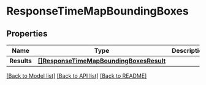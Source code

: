 # ResponseTimeMapBoundingBoxes

## Properties

Name | Type | Description | Notes
------------ | ------------- | ------------- | -------------
**Results** | [**[]ResponseTimeMapBoundingBoxesResult**](ResponseTimeMapBoundingBoxesResult.md) |  | 

[[Back to Model list]](../README.md#documentation-for-models) [[Back to API list]](../README.md#documentation-for-api-endpoints) [[Back to README]](../README.md)



